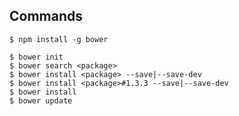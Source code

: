 ## Commands

    $ npm install -g bower

    $ bower init
    $ bower search <package>
    $ bower install <package> --save|--save-dev
    $ bower install <package>#1.3.3 --save|--save-dev
    $ bower install
    $ bower update
